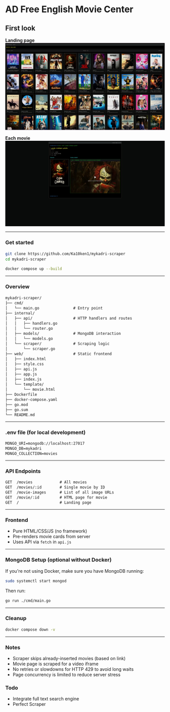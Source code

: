 # AD Free English Movie Center

## First look

**Landing page**  
![landing page](./images/movies.jpg)  

**Each movie**  
![movie](./images/movie.jpg)

---

### Get started

```sh
git clone https://github.com/Ka10ken1/mykadri-scraper
cd mykadri-scraper
```

```sh
docker compose up --build
```

---

### Overview

```
mykadri-scraper/
├── cmd/
│   └── main.go               # Entry point
├── internal/
│   ├── api/                  # HTTP handlers and routes
│   │   ├── handlers.go
│   │   └── router.go
│   ├── models/               # MongoDB interaction
│   │   └── models.go
│   └── scraper/              # Scraping logic
│       └── scraper.go
├── web/                      # Static frontend
│   ├── index.html
│   ├── style.css
│   ├── api.js
│   ├── app.js
│   ├── index.js
│   └── template/
│       └── movie.html
├── Dockerfile
├── docker-compose.yaml
├── go.mod
├── go.sum
└── README.md
```

---

### .env file (for local development)

```
MONGO_URI=mongodb://localhost:27017
MONGO_DB=mykadri
MONGO_COLLECTION=movies
```

---

### API Endpoints

```
GET  /movies            # All movies
GET  /movies/:id        # Single movie by ID
GET  /movie-images      # List of all image URLs
GET  /movie/:id         # HTML page for movie
GET  /                  # Landing page
```

---

### Frontend

- Pure HTML/CSS/JS (no framework)
- Pre-renders movie cards from server
- Uses API via `fetch` in `api.js`

---

### MongoDB Setup (optional without Docker)

If you're not using Docker, make sure you have MongoDB running:

```sh
sudo systemctl start mongod
```

Then run:

```sh
go run ./cmd/main.go
```

---

### Cleanup

```sh
docker compose down -v
```

---

### Notes

- Scraper skips already-inserted movies (based on link)
- Movie page is scraped for a video iframe
- No retries or slowdowns for HTTP 429 to avoid long waits
- Page concurrency is limited to reduce server stress


### Todo
- Integrate full text search engine
- Perfect Scraper
